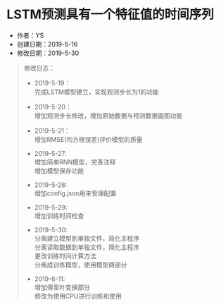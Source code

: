 # LSTM预测具有一个特征值的时间序列  

+ 作者：YS  
+ 创建日期：2019-5-16  
+ 修改日期：2019-5-30  

> 修改日志：  
>
> + 2019-5-19：  
> 完成LSTM模型建立，实现观测步长为1的功能  
>
> + 2019-5-20：  
> 增加观测步长修改，增加原始数据与预测数据画图功能  
>
> + 2019-5-21：  
> 增加RMSE(均方根误差)评价模型的质量  
>
> + 2019-5-27:  
> 增加简单RNN模型，完善注释  
> 增加模型保存功能  
>
> + 2019-5-28:  
> 增加config.json用来管理配置
>
> + 2019-5-29:  
> 增加训练时间检查  
>
> + 2019-5-30:  
> 分离建立模型到单独文件，简化主程序  
> 分离读取数据到单独文件，简化主程序  
> 更改训练时间计算方法  
> 分离成训练模型，使用模型两部分  
>
> + 2019-6-11:  
> 增加傅里叶变换部分  
> 修改为使用CPU进行训练和使用